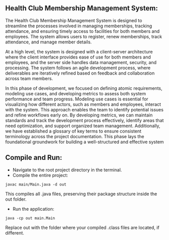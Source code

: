 ##  Health Club Membership Management System:
 The Health Club Membership Management System is designed to streamline the processes
 involved in managing memberships, tracking attendance, and ensuring timely access to
 facilities for both members and employees. The system allows users to register, renew
 memberships, track attendance, and manage member details.
 
 At a high level, the system is designed with a client-server architecture where the client interface
 provides ease of use for both members and employees, and the server side handles data
 management, security, and processing. The system follows an agile development process,
 where deliverables are iteratively refined based on feedback and collaboration across team
 members.
 
 In this phase of development, we focused on defining atomic requirements, modeling use
 cases, and developing metrics to assess both system performance and team progress.
 Modeling use cases is essential for visualizing how different actors, such as members and
 employees, interact with the system. This approach enables the team to identify potential issues
 and refine workflows early on. By developing metrics, we can maintain standards and track the
 development process effectively, identify areas that need optimization, and support organized
 team management. Additionally, we have established a glossary of key terms to ensure
 consistent terminology across the project documentation. This phase lays the foundational
 groundwork for building a well-structured and effective system

## Compile and Run:

- Navigate to the root project directory in the terminal.
- Compile the entire project:
```shell
javac main/Main.java -d out
```
This compiles all .java files, preserving their package structure inside the out folder.
- Run the application:
```shell
java -cp out main.Main
```
Replace out with the folder where your compiled .class files are located, if different.
